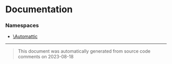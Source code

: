 # Documentation

### Namespaces

* [\Automattic](./namespaces/automattic.md)


--------
> This document was automatically generated from source code comments on 2023-08-18
